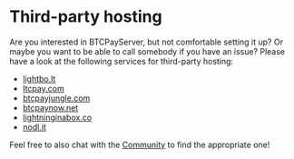 # Third-party hosting

Are you interested in BTCPayServer, but not comfortable setting it up? Or maybe you want to be able to call somebody if you have an issue? Please have a look at the following services for third-party hosting:

* [lightbo.lt](https://lightbo.lt)
* [ltcpay.com](https://ltcpay.com/)
* [btcpayjungle.com](https://btcpayjungle.com)
* [btcpaynow.net](https://btcpaynow.net)
* [lightninginabox.co](https://lightninginabox.co)
* [nodl.it](httpd://nodl.it)

Feel free to also chat with the [Community](Community.md) to find the appropriate one!

